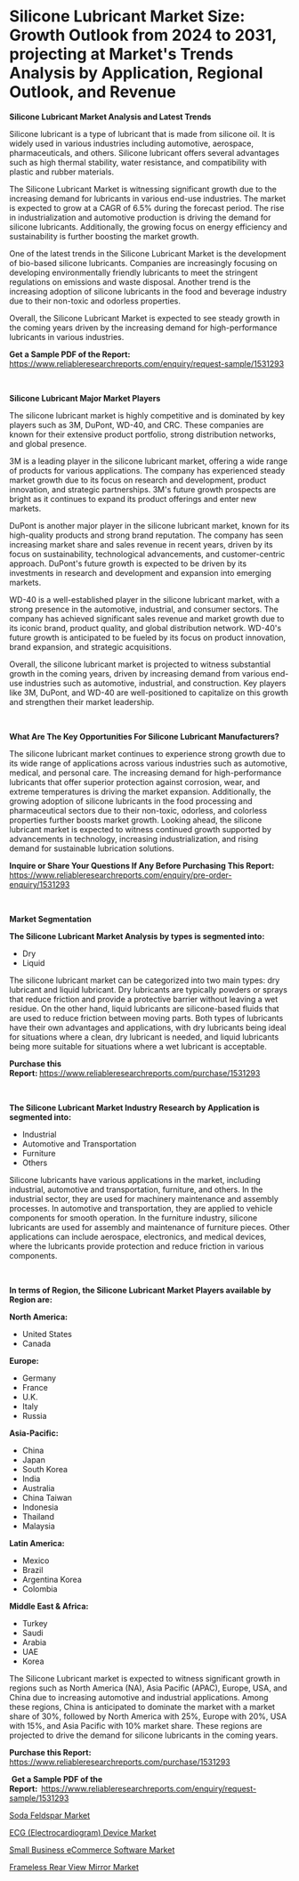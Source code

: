 <p><h1>Silicone Lubricant Market Size: Growth Outlook from 2024 to 2031, projecting at Market's Trends Analysis by Application, Regional Outlook, and Revenue</h1></p><p><strong>Silicone Lubricant Market Analysis and Latest Trends</strong></p>
<p><p>Silicone lubricant is a type of lubricant that is made from silicone oil. It is widely used in various industries including automotive, aerospace, pharmaceuticals, and others. Silicone lubricant offers several advantages such as high thermal stability, water resistance, and compatibility with plastic and rubber materials.</p><p>The Silicone Lubricant Market is witnessing significant growth due to the increasing demand for lubricants in various end-use industries. The market is expected to grow at a CAGR of 6.5% during the forecast period. The rise in industrialization and automotive production is driving the demand for silicone lubricants. Additionally, the growing focus on energy efficiency and sustainability is further boosting the market growth.</p><p>One of the latest trends in the Silicone Lubricant Market is the development of bio-based silicone lubricants. Companies are increasingly focusing on developing environmentally friendly lubricants to meet the stringent regulations on emissions and waste disposal. Another trend is the increasing adoption of silicone lubricants in the food and beverage industry due to their non-toxic and odorless properties.</p><p>Overall, the Silicone Lubricant Market is expected to see steady growth in the coming years driven by the increasing demand for high-performance lubricants in various industries.</p></p>
<p><strong>Get a Sample PDF of the Report:&nbsp;</strong> <a href="https://www.reliableresearchreports.com/enquiry/request-sample/1531293">https://www.reliableresearchreports.com/enquiry/request-sample/1531293</a></p>
<p>&nbsp;</p>
<p><strong>Silicone Lubricant Major Market Players</strong></p>
<p><p>The silicone lubricant market is highly competitive and is dominated by key players such as 3M, DuPont, WD-40, and CRC. These companies are known for their extensive product portfolio, strong distribution networks, and global presence.</p><p>3M is a leading player in the silicone lubricant market, offering a wide range of products for various applications. The company has experienced steady market growth due to its focus on research and development, product innovation, and strategic partnerships. 3M's future growth prospects are bright as it continues to expand its product offerings and enter new markets.</p><p>DuPont is another major player in the silicone lubricant market, known for its high-quality products and strong brand reputation. The company has seen increasing market share and sales revenue in recent years, driven by its focus on sustainability, technological advancements, and customer-centric approach. DuPont's future growth is expected to be driven by its investments in research and development and expansion into emerging markets.</p><p>WD-40 is a well-established player in the silicone lubricant market, with a strong presence in the automotive, industrial, and consumer sectors. The company has achieved significant sales revenue and market growth due to its iconic brand, product quality, and global distribution network. WD-40's future growth is anticipated to be fueled by its focus on product innovation, brand expansion, and strategic acquisitions.</p><p>Overall, the silicone lubricant market is projected to witness substantial growth in the coming years, driven by increasing demand from various end-use industries such as automotive, industrial, and construction. Key players like 3M, DuPont, and WD-40 are well-positioned to capitalize on this growth and strengthen their market leadership.</p></p>
<p>&nbsp;</p>
<p><strong>What Are The Key Opportunities For Silicone Lubricant Manufacturers?</strong></p>
<p><p>The silicone lubricant market continues to experience strong growth due to its wide range of applications across various industries such as automotive, medical, and personal care. The increasing demand for high-performance lubricants that offer superior protection against corrosion, wear, and extreme temperatures is driving the market expansion. Additionally, the growing adoption of silicone lubricants in the food processing and pharmaceutical sectors due to their non-toxic, odorless, and colorless properties further boosts market growth. Looking ahead, the silicone lubricant market is expected to witness continued growth supported by advancements in technology, increasing industrialization, and rising demand for sustainable lubrication solutions.</p></p>
<p><strong>Inquire or Share Your Questions If Any Before Purchasing This Report:</strong> <a href="https://www.reliableresearchreports.com/enquiry/pre-order-enquiry/1531293">https://www.reliableresearchreports.com/enquiry/pre-order-enquiry/1531293</a></p>
<p>&nbsp;</p>
<p><strong>Market Segmentation</strong></p>
<p><strong>The Silicone Lubricant Market Analysis by types is segmented into:</strong></p>
<p><ul><li>Dry</li><li>Liquid</li></ul></p>
<p><p>The silicone lubricant market can be categorized into two main types: dry lubricant and liquid lubricant. Dry lubricants are typically powders or sprays that reduce friction and provide a protective barrier without leaving a wet residue. On the other hand, liquid lubricants are silicone-based fluids that are used to reduce friction between moving parts. Both types of lubricants have their own advantages and applications, with dry lubricants being ideal for situations where a clean, dry lubricant is needed, and liquid lubricants being more suitable for situations where a wet lubricant is acceptable.</p></p>
<p><strong>Purchase this Report:&nbsp;</strong><a href="https://www.reliableresearchreports.com/purchase/1531293">https://www.reliableresearchreports.com/purchase/1531293</a></p>
<p>&nbsp;</p>
<p><strong>The Silicone Lubricant Market Industry Research by Application is segmented into:</strong></p>
<p><ul><li>Industrial</li><li>Automotive and Transportation</li><li>Furniture</li><li>Others</li></ul></p>
<p><p>Silicone lubricants have various applications in the market, including industrial, automotive and transportation, furniture, and others. In the industrial sector, they are used for machinery maintenance and assembly processes. In automotive and transportation, they are applied to vehicle components for smooth operation. In the furniture industry, silicone lubricants are used for assembly and maintenance of furniture pieces. Other applications can include aerospace, electronics, and medical devices, where the lubricants provide protection and reduce friction in various components.</p></p>
<p>&nbsp;</p>
<p><strong>In terms of Region, the Silicone Lubricant Market Players available by Region are:</strong></p>
<p>
    <p> <strong> North America: </strong>
        <ul>
            <li>United States</li>
            <li>Canada</li>
        </ul>
        </p> 
    <p> <strong> Europe: </strong>
        <ul>
            <li>Germany</li>
            <li>France</li>
            <li>U.K.</li>
            <li>Italy</li>
            <li>Russia</li>
        </ul>
        </p> 
    <p> <strong> Asia-Pacific: </strong>
        <ul>
            <li>China</li>
            <li>Japan</li>
            <li>South Korea</li>
            <li>India</li>
            <li>Australia</li>
            <li>China Taiwan</li>
            <li>Indonesia</li>
            <li>Thailand</li>
            <li>Malaysia</li>
        </ul>
        </p> 
    <p> <strong> Latin America: </strong>
        <ul>
            <li>Mexico</li>
            <li>Brazil</li>
            <li>Argentina Korea</li>
            <li>Colombia</li>
        </ul>
        </p> 
    <p> <strong> Middle East & Africa: </strong>
        <ul>
            <li>Turkey</li>
            <li>Saudi</li>
            <li>Arabia</li>
            <li>UAE</li>
            <li>Korea</li>
        </ul>
    </p>
    </p>
<p><p>The Silicone Lubricant market is expected to witness significant growth in regions such as North America (NA), Asia Pacific (APAC), Europe, USA, and China due to increasing automotive and industrial applications. Among these regions, China is anticipated to dominate the market with a market share of 30%, followed by North America with 25%, Europe with 20%, USA with 15%, and Asia Pacific with 10% market share. These regions are projected to drive the demand for silicone lubricants in the coming years.</p></p>
<p><strong>Purchase this Report: </strong><a href="https://www.reliableresearchreports.com/purchase/1531293">https://www.reliableresearchreports.com/purchase/1531293</a></p>
<p>&nbsp;<strong>Get a Sample PDF of the Report:&nbsp;&nbsp;</strong><a href="https://www.reliableresearchreports.com/enquiry/request-sample/1531293">https://www.reliableresearchreports.com/enquiry/request-sample/1531293</a></p>
<p><strong></strong></p>
<p><p><a href="https://view.publitas.com/reportprime-1/soda-feldspar-market-size-furnishes-valuable-information-encompassing-market-share-market-trends-and-projections-spanning-from-2023-to-2030/">Soda Feldspar Market</a></p><p><a href="https://view.publitas.com/reportprime-1/ecg-electrocardiogram-device-market-research-report-provides-thorough-industry-overview-which-offers-an-in-depth-analysis-of-product-trends-and-new-market-divisions/">ECG (Electrocardiogram) Device Market</a></p><p><a href="https://view.publitas.com/reportprime-1/small-business-ecommerce-software-market-size-2023-2030-global-industrial-analysis-key-geographical-regions-market-share-top-key-players-product-types-and-forecast-research-report/">Small Business eCommerce Software Market</a></p><p><a href="https://fuschia-pecorino-a6d.notion.site/Frameless-Rear-View-Mirror-Market-Size-Growth-Outlook-from-2024-to-2031-projecting-at-Market-s-Tre-ccdd6985f28b4ab3a13d144f1b1d88fc">Frameless Rear View Mirror Market</a></p></p>